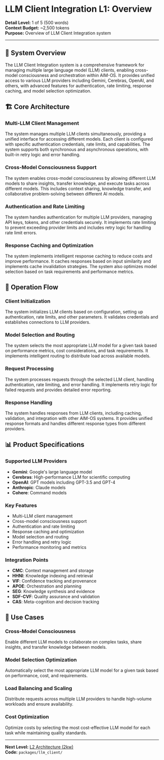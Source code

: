 # LLM Client Integration L1: Overview

**Detail Level:** 1 of 5 (500 words)  
**Context Budget:** ~2,500 tokens  
**Purpose:** Overview of LLM Client Integration system  

---

## 🎯 **System Overview**

The LLM Client Integration system is a comprehensive framework for managing multiple large language model (LLM) clients, enabling cross-model consciousness and orchestration within AIM-OS. It provides unified access to various LLM providers including Gemini, Cerebras, OpenAI, and others, with advanced features for authentication, rate limiting, response caching, and model selection optimization.

## 🏗️ **Core Architecture**

### **Multi-LLM Client Management**
The system manages multiple LLM clients simultaneously, providing a unified interface for accessing different models. Each client is configured with specific authentication credentials, rate limits, and capabilities. The system supports both synchronous and asynchronous operations, with built-in retry logic and error handling.

### **Cross-Model Consciousness Support**
The system enables cross-model consciousness by allowing different LLM models to share insights, transfer knowledge, and execute tasks across different models. This includes context sharing, knowledge transfer, and collaborative problem-solving between different AI models.

### **Authentication and Rate Limiting**
The system handles authentication for multiple LLM providers, managing API keys, tokens, and other credentials securely. It implements rate limiting to prevent exceeding provider limits and includes retry logic for handling rate limit errors.

### **Response Caching and Optimization**
The system implements intelligent response caching to reduce costs and improve performance. It caches responses based on input similarity and implements cache invalidation strategies. The system also optimizes model selection based on task requirements and performance metrics.

## 🔄 **Operation Flow**

### **Client Initialization**
The system initializes LLM clients based on configuration, setting up authentication, rate limits, and other parameters. It validates credentials and establishes connections to LLM providers.

### **Model Selection and Routing**
The system selects the most appropriate LLM model for a given task based on performance metrics, cost considerations, and task requirements. It implements intelligent routing to distribute load across available models.

### **Request Processing**
The system processes requests through the selected LLM client, handling authentication, rate limiting, and error handling. It implements retry logic for failed requests and provides detailed error reporting.

### **Response Handling**
The system handles responses from LLM clients, including caching, validation, and integration with other AIM-OS systems. It provides unified response formats and handles different response types from different providers.

## 📊 **Product Specifications**

### **Supported LLM Providers**
- **Gemini**: Google's large language model
- **Cerebras**: High-performance LLM for scientific computing
- **OpenAI**: GPT models including GPT-3.5 and GPT-4
- **Anthropic**: Claude models
- **Cohere**: Command models

### **Key Features**
- Multi-LLM client management
- Cross-model consciousness support
- Authentication and rate limiting
- Response caching and optimization
- Model selection and routing
- Error handling and retry logic
- Performance monitoring and metrics

### **Integration Points**
- **CMC**: Context management and storage
- **HHNI**: Knowledge indexing and retrieval
- **VIF**: Confidence tracking and provenance
- **APOE**: Orchestration and planning
- **SEG**: Knowledge synthesis and evidence
- **SDF-CVF**: Quality assurance and validation
- **CAS**: Meta-cognition and decision tracking

## 🎯 **Use Cases**

### **Cross-Model Consciousness**
Enable different LLM models to collaborate on complex tasks, share insights, and transfer knowledge between models.

### **Model Selection Optimization**
Automatically select the most appropriate LLM model for a given task based on performance, cost, and requirements.

### **Load Balancing and Scaling**
Distribute requests across multiple LLM providers to handle high-volume workloads and ensure availability.

### **Cost Optimization**
Optimize costs by selecting the most cost-effective LLM model for each task while maintaining quality standards.

---

**Next Level:** [L2 Architecture (2kw)](L2_architecture.md)  
**Code:** `packages/llm_client/`
